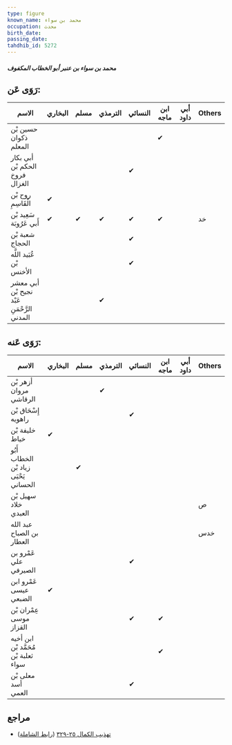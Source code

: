 ```yaml
---
type: figure
known_name: محمد بن سواء
occupation: محدث
birth_date:
passing_date:
tahdhib_id: 5272
---
```

##### محمد بن سواء بن عنبر أبو الخطاب المكفوف

## رَوَى عَن:
| الاسم                                      | البخاري | مسلم | الترمذي | النسائي | ابن ماجه | أبي داود | Others |
| ------------------------------------------ | ------- | ---- | ------- | ------- | -------- | -------- | ------ |
| حسين بْن ذكوان المعلم                      |         |      |         |         | ✔        |          |        |
| أبي بكار الحكم بْن فروخ الغزال             |         |      |         | ✔       |          |          |        |
| روح بْن الْقَاسِمِ                         | ✔       |      |         |         |          |          |        |
| سَعِيد بْن أَبي عَرُوبَة                   | ✔       | ✔    | ✔       | ✔       | ✔        |          | خد     |
| شعبة بْن الحجاج                            |         |      |         | ✔       |          |          |        |
| عُبَيد اللَّه بْن الأخنس                   |         |      |         | ✔       |          |          |        |
| أبي معشر نجيح بْن عَبْد الرَّحْمَنِ المدني |         |      | ✔       |         |          |          |        |
## رَوَى عَنه:
| الاسم                                 | البخاري | مسلم | الترمذي | النسائي | ابن ماجه | أبي داود | Others |
| ------------------------------------- | ------- | ---- | ------- | ------- | -------- | -------- | ------ |
| أزهر بْن مروان الرقاشي                |         |      | ✔       |         |          |          |        |
| إِسْحَاق بْن راهويه                   |         |      |         | ✔       |          |          |        |
| خليفة بْن خياط                        | ✔       |      |         |         |          |          |        |
| أَبُو الخطاب زياد بْن يَحْيَى الحساني |         | ✔    |         |         |          |          |        |
| سهيل بْن خلاد العبدي                  |         |      |         |         |          |          | ص      |
| عبد الله بن الصباح العطار             |         |      |         |         |          |          | خدس    |
| عَمْرو بن علي الصيرفي                 |         |      |         | ✔       |          |          |        |
| عَمْرو ابن عيسى الضبعي                | ✔       |      |         |         |          |          |        |
| عِمْران بْن موسى القزاز               |         |      |         | ✔       | ✔        |          |        |
| ابن أخيه مُحَمَّد بْن ثعلبة بْن سواء  |         |      |         |         | ✔        |          |        |
| معلى بْن أسد العمي                    |         |      |         | ✔       |          |          |        |
## مراجع
- [تهذيب الكمال ٢٥-٣٢٩](obsidian://open?vault=Tahdhib-al-Kamal&file=Figures/٥٢٧٢-محمد%20بن%20سواء%20بن%20عنبر%20أبو%20الخطاب%20المكفوف) ([رابط الشاملة](https://shamela.ws/book/3722/13422))